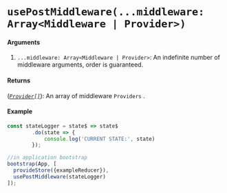 # `usePostMiddleware(...middleware: Array<Middleware | Provider>)`

#### Arguments
1. `...middleware: Array<Middleware | Provider>`: An indefinite number of middleware arguments, order is guaranteed.

#### Returns
([*`Provider[]`*](Store.md)): An array of middleware `Providers` .

#### Example
```ts
const stateLogger = state$ => state$
        .do(state => {
            console.log('CURRENT STATE:', state)
        });

//in application bootstrap
bootstrap(App, [
  provideStore({exampleReducer}),
  usePostMiddleware(stateLogger)
]);
```
